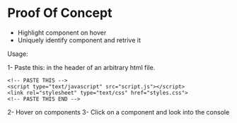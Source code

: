 # Proof Of Concept

- Highlight component on hover
- Uniquely identify component and retrive it

Usage:

1- Paste this: in the header of an arbitrary html file.
```
<!-- PASTE THIS -->
<script type="text/javascript" src="script.js"></script>
<link rel="stylesheet" type="text/css" href="styles.css">
<!-- PASTE THIS END -->
```
2- Hover on components
3- Click on a component and look into the console
